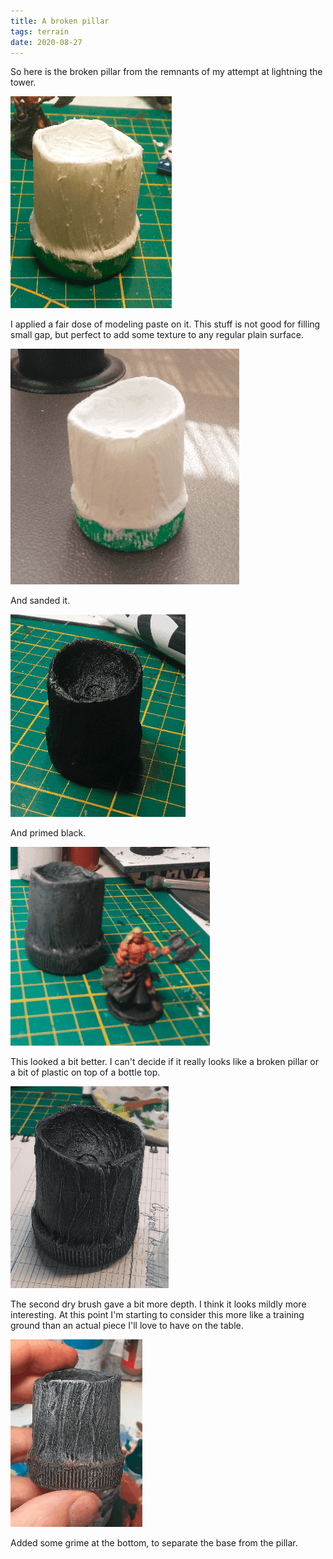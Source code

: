 ```yaml
---
title: A broken pillar
tags: terrain
date: 2020-08-27
---
```


So here is the broken pillar from the remnants of my attempt at lightning the tower.



![image-20200723150431446](image-20200723150431446.png)

I applied a fair dose of modeling paste on it. This stuff is not good for filling small gap, but perfect to add some texture to any regular plain surface.

![image-20200730004405577](image-20200730004405577.png)

And sanded it.

![image-20200730005007244](image-20200730005007244.png)

And primed black.

![image-20200730005621068](image-20200730005621068.png)

This looked a bit better. I can't decide if it really looks like a broken pillar or a bit of plastic on top of a bottle top.

![image-20200730010248428](image-20200730010248428.png)

The second dry brush gave a bit more depth. I think it looks mildly more interesting. At this point I'm starting to consider this more like a training ground than an actual piece I'll love to have on the table.

![image-20200730010927323](image-20200730010927323.png)

Added some grime at the bottom, to separate the base from the pillar.